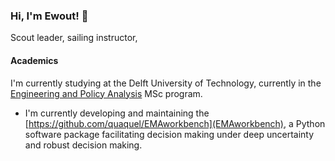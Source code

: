 ### Hi, I'm Ewout! 👋
Scout leader, sailing instructor, 

#### Academics
I'm currently studying at the Delft University of Technology, currently in the [Engineering and Policy Analysis](https://www.tudelft.nl/onderwijs/opleidingen/masters/engineering-and-policy-analysis/msc-engineering-and-policy-analysis) MSc program.
- I'm currently developing and maintaining the [https://github.com/quaquel/EMAworkbench](EMAworkbench), a Python software package facilitating decision making under deep uncertainty and robust decision making.
